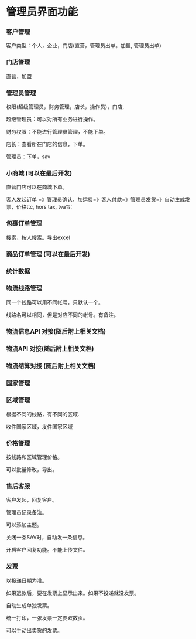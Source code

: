 # 管理员界面功能

### 客户管理

客户类型：个人，企业，门店\(直营，管理员出单。加盟, 管理员出单\)

### 门店管理

直营，加盟

### 管理员管理

权限\(超级管理员，财务管理，店长，操作员\)，门店,

超级管理员：可以对所有业务进行操作。

财务权限：不能进行管理员管理，不能下单。

店长：查看所在门店的信息，下单。

管理员：下单，sav 

### 小商城 \(可以在最后开发\)

直营门店可以在商城下单。

客人发起订单 =》管理员确认，加运费=》客人付款=》管理员发货=》自动生成发票，价格ttc, hors tax, tva%:

### 包裹订单管理

搜索，按人搜索。导出excel

### 商品订单管理 \(可以在最后开发\)

### 统计数据

### 物流线路管理

同一个线路可以用不同帐号，只默认一个。

线路名可以相同，但是对应不同的帐号。有备注。

### 物流信息API 对接\(随后附上相关文档\)

### 物流API 对接\(随后附上相关文档\)

### 物流结算对接 \(随后附上相关文档\)

### 国家管理

### 区域管理

根据不同的线路，有不同的区域. 

收件国家区域，发件国家区域

### 价格管理

按线路和区域管理价格。

可以批量修改，导出。

### 售后客服

客户发起，回复客户。

管理员记录备注。

可以添加主题。

关闭一条SAV时，自动发一条信息。

开启客户回复功能。不能上传文件。

### 发票

以投递日期为准。

如果退款后，要在发票上显示出来。如果不投递就没发票。

自动生成单独发票。 

统一打印，一张发票一定要双数页。

可以手动出卖货的发票。

